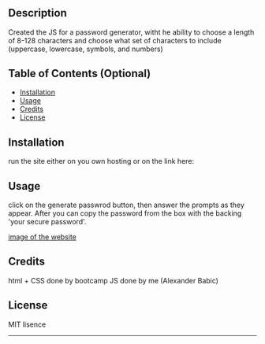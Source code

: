 # <week-3-challenge>

## Description

Created the JS for a password generator, witht he ability to choose a length of 8-128 characters and choose what set of characters to include (uppercase, lowercase, symbols, and numbers)

## Table of Contents (Optional)

- [Installation](#installation)
- [Usage](#usage)
- [Credits](#credits)
- [License](#license)

## Installation

run the site either on you own hosting or on the link here:


## Usage

click on the generate passwrod button, then answer the prompts as they appear.
After you can copy the password from the box with the backing 'your secure password'.


[image of the website](./assets/images/screenshot.png)


## Credits

html + CSS done by bootcamp
JS done by me (Alexander Babic)

## License

MIT lisence

---